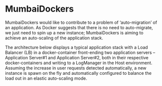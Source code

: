 MumbaiDockers
=============
MumbaiDockers would like to contribute to a problem of ‘auto-migration’ of an application. As Docker suggests that 
there is no need to auto-migrate, we just need to spin up a new instance; MumbaiDockers is aiming to achieve an
auto-scaling of the application stack.

The architecture below displays a typical application stack with a Load Balancer (LB) in a docker-container 
front-ending two application servers – Application Server#1 and Application Server#2, both in their respective 
docker-containers and writing to a LogManager in the Host environment. Assuming the increase in user requests detected automatically, a new instance is spawn on the fly and automatically configured to balance the load out in an elastic auto-scaling mode.

